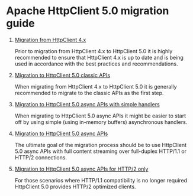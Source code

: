 # Apache HttpClient 5.0 migration guide

1. [Migration from HttpClient 4.x](preparation.md)

   Prior to migration from HttpClient 4.x to HttpClient 5.0 it is highly recommended to ensure that HttpClient 4.x is up
   to date and is being used in accordance with the best practices and recommendations.

1. [Migration to HttpClient 5.0 classic APIs](migration-to-classic.md)

   When migrating from HttpClient 4.x to HttpClient 5.0 it is generally recommended to migrate to the classic APIs as
   the first step.

1. [Migration to HttpClient 5.0 async APIs with simple handlers](migration-to-async-simple.md)

   When migrating to HttpClient 5.0 async APIs it might be easier to start off by using simple (using in-memory buffers)
   asynchronous handlers.

1. [Migration to HttpClient 5.0 async APIs](migration-to-async-streaming.md)

   The ultimate goal of the migration process should be to use HttpClient 5.0 async APIs with full content streaming
   over full-duplex HTTP/1.1 or HTTP/2 connections.

1. [Migration to HttpClient 5.0 async APIs for HTTP/2 only](migration-to-async-http2.md)

   For those scenarios where HTTP/1.1 compatibility is no longer required HttpClient 5.0 provides HTTP/2 optimized
   clients.
